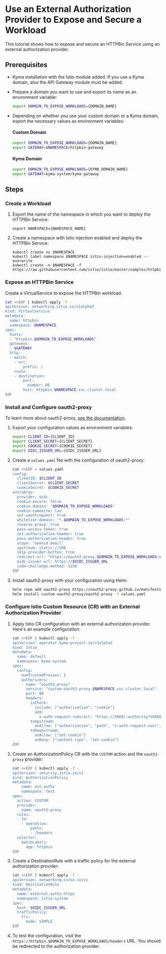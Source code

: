 # Use an External Authorization Provider to Expose and Secure a Workload

This tutorial shows how to expose and secure an HTTPBin Service using an external authorization provider.

## Prerequisites

* Kyma installation with the Istio module added. If you use a Kyma domain, also the API Gateway module must be added.
* Prepare a domain you want to use and export its name as an environment variable:
    
    ```bash
    export DOMAIN_TO_EXPOSE_WORKLOADS={DOMAIN_NAME}
    ```
* Depending on whether you use your custom domain or a Kyma domain, export the necessary values as environment variables:

    <!-- tabs:start -->
    #### **Custom Domain**

    ```bash
    export DOMAIN_TO_EXPOSE_WORKLOADS={DOMAIN_NAME}
    export GATEWAY=$NAMESPACE/httpbin-gateway
    ```
    #### **Kyma Domain**

    ```bash
    export DOMAIN_TO_EXPOSE_WORKLOADS={KYMA_DOMAIN_NAME}
    export GATEWAY=kyma-system/kyma-gateway
    ```
    <!-- tabs:end -->

## Steps

### Create a Workload

1. Export the name of the namespace in which you want to deploy the HTTPBin Service:

    ```
    export NAMESPACE={NAMESPACE_NAME}
    ```

2. Create a namespace with Istio injection enabled and deploy the HTTPBin Service:

    ```
    kubectl create ns $NAMESPACE
    kubectl label namespace $NAMESPACE istio-injection=enabled --overwrite
    kubectl create -n $NAMESPACE -f https://raw.githubusercontent.com/istio/istio/master/samples/httpbin/httpbin.yaml
    ```

### Expose an HTTPBin Service

Create a VirtualService to expose the HTTPBin workload.

```bash
cat <<EOF | kubectl apply -f -
apiVersion: networking.istio.io/v1alpha3
kind: VirtualService
metadata:
  name: httpbin
  namespace: $NAMESPACE
spec:
  hosts:
  - "httpbin.$DOMAIN_TO_EXPOSE_WORKLOADS"
  gateways:
  - $GATEWAY
  http:
  - match:
    - uri:
        prefix: /
    route:
    - destination:
        port:
          number: 80
        host: httpbin.$NAMESPACE.svc.cluster.local
EOF
```

### Install and Configure oauth2-proxy

To learn more about oauth2-proxy, [see the documentation](https://github.com/oauth2-proxy/manifests/tree/main/helm/oauth2-proxy).

1. Export your configuration values as environment variables:
    
    ```bash
    export CLIENT_ID={CLIENT_ID}
    export CLIENT_SECRET={CLIENT_SECRET}
    export COOKIE_SECRET={COOKIE_SECRET}
    export OIDC_ISSUER_URL={OIDC_ISSUER_URL}
    ```

2. Create a `values.yaml` file with the configuration of oauth2-proxy:
    
    ```bash
    cat <<EOF > values.yaml
    config:
      clientID: $CLIENT_ID
      clientSecret: $CLIENT_SECRET
      cookieSecret: $COOKIE_SECRET
    extraArgs:
      provider: oidc
      cookie-secure: false
      cookie-domain: "$DOMAIN_TO_EXPOSE_WORKLOADS"
      cookie-samesite: lax
      set-xauthrequest: true
      whitelist-domain: "*.$DOMAIN_TO_EXPOSE_WORKLOADS:*"
      reverse-proxy: true
      pass-access-token: true
      set-authorization-header: true
      pass-authorization-header: true
      scope: "openid email"
      upstream: static://200
      skip-provider-button: true
      redirect-url: "https://oauth2-proxy.$DOMAIN_TO_EXPOSE_WORKLOADS/oauth2/callback"
      oidc-issuer-url: https://$OIDC_ISSUER_URL
      code-challenge-method: S256
    EOF
    ```

3. Install oauth2-proxy with your configuration using Helm:
    
    ```bash
    helm repo add oauth2-proxy https://oauth2-proxy.github.io/manifests
    helm install custom oauth2-proxy/oauth2-proxy -f values.yaml
    ```

### Configure Istio Custom Resource (CR) with an External Authorization Provider

1. Apply Istio CR configuration with an external authorization provider. Here's an example configuration:
    
    ```bash
    cat <<EOF | kubectl apply -f -
    apiVersion: operator.kyma-project.io/v1alpha2
    kind: Istio
    metadata:
      name: default
      namespace: kyma-system
    spec:
      config:
        numTrustedProxies: 1
        authorizers:
        - name: "oauth2-proxy"
          service: "custom-oauth2-proxy.$NAMESPACE.svc.cluster.local"
          port: 80
          headers:
            inCheck:
              include: ["authorization", "cookie"]
              add:
                x-auth-request-redirect: "https://%REQ(:authority)%%REQ(x-envoy-original-path?:path)%"
            toUpstream:
              onAllow: ["authorization", "path", "x-auth-request-user", "x-auth-request-email", "x-auth-request-access-token"]
            toDownstream:
              onAllow: ["set-cookie"]
              onDeny: ["content-type", "set-cookie"]
    EOF
    ```

2. Create an AuthorizationPolicy CR with the `CUSTOM` action and the `oauth2-proxy` provider:
    
    ```bash
    cat <<EOF | kubectl apply -f -
    apiVersion: security.istio.io/v1
    kind: AuthorizationPolicy
    metadata:
        name: ext-authz
        namespace: test
    spec:
      action: CUSTOM
      provider:
        name: oauth2-proxy
      rules:
      - to:
        - operation:
            paths:
            - /headers
      selector:
        matchLabels:
          app: httpbin
    EOF
    ```

3. Create a DestinationRule with a traffic policy for the external authorization provider:
    
    ```bash
    cat <<EOF | kubectl apply -f -
    apiVersion: networking.istio.io/v1
    kind: DestinationRule
    metadata:
      name: external-authz-https
      namespace: istio-system
    spec:
      host: $OIDC_ISSUER_URL
      trafficPolicy:
        tls:
          mode: SIMPLE
    EOF
    ```

4. To test the configuration, visit the `https://httpbin.$DOMAIN_TO_EXPOSE_WORKLOADS/headers` URL. You should be redirected to the authorization provider.
